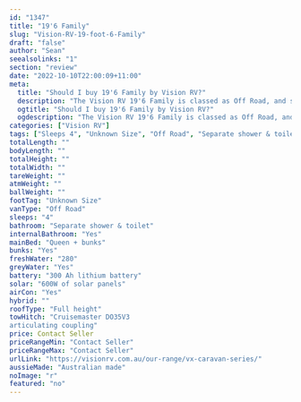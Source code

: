 ```yaml
---
id: "1347"
title: "19'6 Family"
slug: "Vision-RV-19-foot-6-Family"
draft: "false"
author: "Sean"
seealsolinks: "1"
section: "review"
date: "2022-10-10T22:00:09+11:00"
meta:
  title: "Should I buy 19'6 Family by Vision RV?"
  description: "The Vision RV 19'6 Family is classed as Off Road, and sleeps 4 people. It is Australian made and comes in at Unknown Size. It generally has Separate shower & toilet."
  ogtitle: "Should I buy 19'6 Family by Vision RV?"
  ogdescription: "The Vision RV 19'6 Family is classed as Off Road, and sleeps 4 people. It is Australian made and comes in at Unknown Size. It generally has Separate shower & toilet."
categories: ["Vision RV"]
tags: ["Sleeps 4", "Unknown Size", "Off Road", "Separate shower & toilet", "Full height", "Price Unknown", "Australian made"]
totalLength: ""
bodyLength: ""
totalHeight: ""
totalWidth: ""
tareWeight: ""
atmWeight: ""
ballWeight: ""
footTag: "Unknown Size"
vanType: "Off Road"
sleeps: "4"
bathroom: "Separate shower & toilet"
internalBathroom: "Yes"
mainBed: "Queen + bunks"
bunks: "Yes"
freshWater: "280"
greyWater: "Yes"
battery: "300 Ah lithium battery"
solar: "600W of solar panels"
airCon: "Yes"
hybrid: ""
roofType: "Full height"
towHitch: "Cruisemaster DO35V3
articulating coupling"
price: Contact Seller
priceRangeMin: "Contact Seller"
priceRangeMax: "Contact Seller"
urlLink: "https://visionrv.com.au/our-range/vx-caravan-series/"
aussieMade: "Australian made"
noImage: "r"
featured: "no"
---
```

